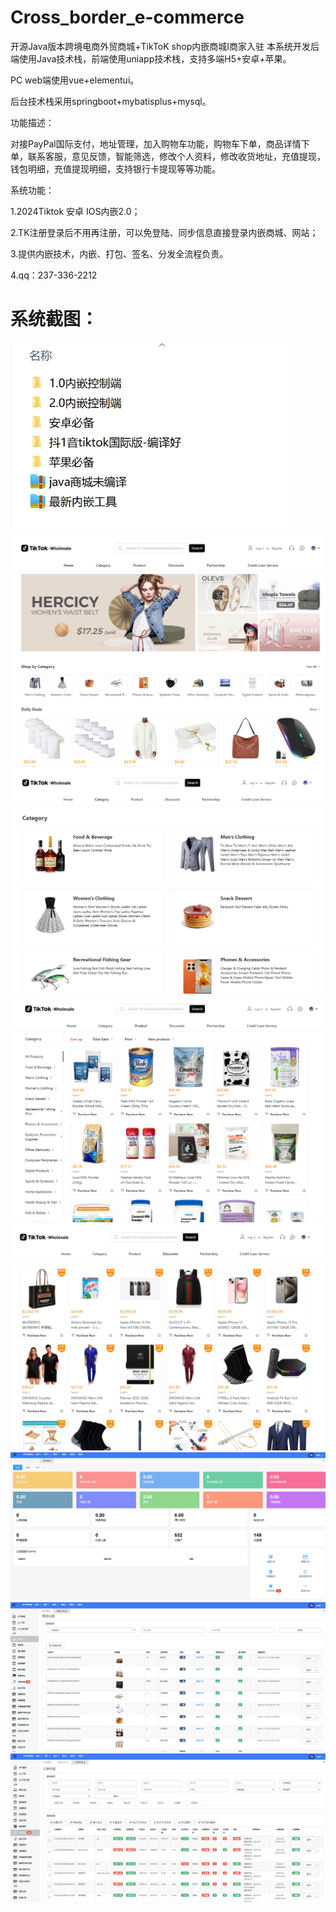 # Cross_border_e-commerce
开源Java版本跨境电商外贸商城+TikToK shop内嵌商城I商家入驻
本系统开发后端使用Java技术栈，前端使用uniapp技术栈，支持多端H5+安卓+苹果。

PC web端使用vue+elementui。

后台技术栈采用springboot+mybatisplus+mysql。

功能描述：

对接PayPal国际支付，地址管理，加入购物车功能，购物车下单，商品详情下单，联系客服，意见反馈，智能筛选，修改个人资料，修改收货地址，充值提现，钱包明细，充值提现明细，支持银行卡提现等等功能。

系统功能：

1.2024Tiktok 安卓 IOS内嵌2.0；

2.TK注册登录后不用再注册，可以免登陆、同步信息直接登录内嵌商城、网站；

3.提供内嵌技术，内嵌、打包、签名、分发全流程负责。

4.qq：237-336-2212

# 系统截图：
![](https://raw.githubusercontent.com/Aaronqcd/Cross_border_e-commerce/master/doc/1.png)
![](https://raw.githubusercontent.com/Aaronqcd/Cross_border_e-commerce/master/doc/2.png)
![](https://raw.githubusercontent.com/Aaronqcd/Cross_border_e-commerce/master/doc/3.png)
![](https://raw.githubusercontent.com/Aaronqcd/Cross_border_e-commerce/master/doc/4.png)
![](https://raw.githubusercontent.com/Aaronqcd/Cross_border_e-commerce/master/doc/5.png)
![](https://raw.githubusercontent.com/Aaronqcd/Cross_border_e-commerce/master/doc/6.png)
![](https://raw.githubusercontent.com/Aaronqcd/Cross_border_e-commerce/master/doc/7.png)
![](https://raw.githubusercontent.com/Aaronqcd/Cross_border_e-commerce/master/doc/8.png)


